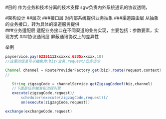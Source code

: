 #目的
作为业务和技术分离的技术支撑
sgw负责内外系统通讯的协议透明，

#架构设计
##层次
###接口层
    对内部系统提供业务抽象
###渠道路由层 
    从抽象的业务接口，转为具体的渠道服务提供    
###业务适配层
    适配业务接口在不同渠道的业务实现，主要包括：参数要素，实现方式
###协议通讯层
    屏蔽通讯协议上的差异性
    
举例
```groovy
payservice.pay(62251112xxxxxx,6335xxxxxx,10)
//这里的信息可以抽象为:biz/业务,request/业务请求
``` 
```groovy
Channel channel = RouteProviderFactory.get(biz).route(request,context)
//
```   
```groovy
   String zigzagCode = channelService.getZigzagCodeof(biz,channel)
   //下面是任务触发和流程引擎
   execute(zigzagCode,request)/
       scheduler(execute(zigzagCode,request))/
       on(execute(zigzagCode,request))
```  
```groovy
exchange(exchangeCode,request)
```   
            
        